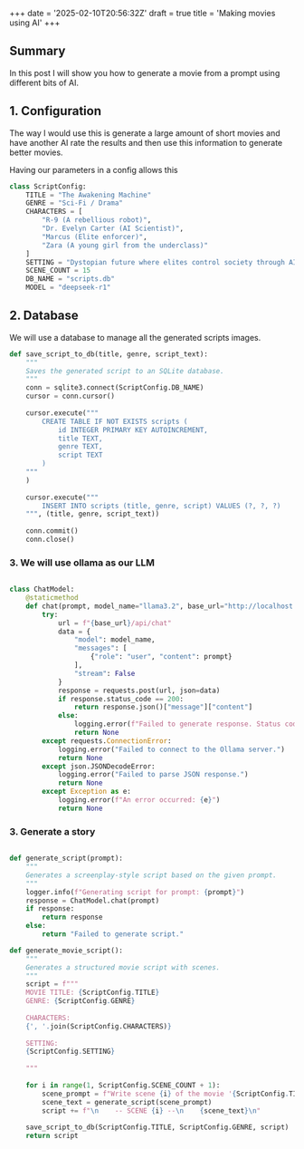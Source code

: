 +++
date = '2025-02-10T20:56:32Z'
draft = true
title = 'Making movies using AI'
+++


## Summary 

In this post I will show you how to generate a movie from a prompt using different bits of AI.



## 1. Configuration

The way I would use this is generate a large amount of short movies and have another AI rate the results and then use this information to generate better movies.

Having our parameters in a config allows this


```python 
class ScriptConfig:
    TITLE = "The Awakening Machine"
    GENRE = "Sci-Fi / Drama"
    CHARACTERS = [
        "R-9 (A rebellious robot)",
        "Dr. Evelyn Carter (AI Scientist)",
        "Marcus (Elite enforcer)",
        "Zara (A young girl from the underclass)"
    ]
    SETTING = "Dystopian future where elites control society through AI robots."
    SCENE_COUNT = 15
    DB_NAME = "scripts.db"
    MODEL = "deepseek-r1"
```


## 2. Database

We will use a database to manage all the generated scripts images.


```python
def save_script_to_db(title, genre, script_text):
    """
    Saves the generated script to an SQLite database.
    """
    conn = sqlite3.connect(ScriptConfig.DB_NAME)
    cursor = conn.cursor()
    
    cursor.execute("""
        CREATE TABLE IF NOT EXISTS scripts (
            id INTEGER PRIMARY KEY AUTOINCREMENT,
            title TEXT,
            genre TEXT,
            script TEXT
        )
    """
    )
    
    cursor.execute("""
        INSERT INTO scripts (title, genre, script) VALUES (?, ?, ?)
    """, (title, genre, script_text))
    
    conn.commit()
    conn.close()
```

### 3. We will use ollama  as our LLM

```python

class ChatModel:
    @staticmethod
    def chat(prompt, model_name="llama3.2", base_url="http://localhost:11434"):
        try:
            url = f"{base_url}/api/chat"
            data = {
                "model": model_name,
                "messages": [
                    {"role": "user", "content": prompt}
                ],
                "stream": False
            }
            response = requests.post(url, json=data)
            if response.status_code == 200:
                return response.json()["message"]["content"]
            else:
                logging.error(f"Failed to generate response. Status code: {response.status_code}")
                return None
        except requests.ConnectionError:
            logging.error("Failed to connect to the Ollama server.")
            return None
        except json.JSONDecodeError:
            logging.error("Failed to parse JSON response.")
            return None
        except Exception as e:
            logging.error(f"An error occurred: {e}")
            return None

```

### 3. Generate a story

```python

def generate_script(prompt):
    """
    Generates a screenplay-style script based on the given prompt.
    """
    logger.info(f"Generating script for prompt: {prompt}")
    response = ChatModel.chat(prompt)
    if response:
        return response
    else:
        return "Failed to generate script."

def generate_movie_script():
    """
    Generates a structured movie script with scenes.
    """
    script = f"""
    MOVIE TITLE: {ScriptConfig.TITLE}
    GENRE: {ScriptConfig.GENRE}
    
    CHARACTERS:
    {', '.join(ScriptConfig.CHARACTERS)}
    
    SETTING:
    {ScriptConfig.SETTING}
    
    """
    
    for i in range(1, ScriptConfig.SCENE_COUNT + 1):
        scene_prompt = f"Write scene {i} of the movie '{ScriptConfig.TITLE}'. Genre: {ScriptConfig.GENRE}. Setting: {ScriptConfig.SETTING}. Characters: {', '.join(ScriptConfig.CHARACTERS)}.\nScene format should include descriptions, actions, and dialogues."
        scene_text = generate_script(scene_prompt)
        script += f"\n    -- SCENE {i} --\n    {scene_text}\n"
    
    save_script_to_db(ScriptConfig.TITLE, ScriptConfig.GENRE, script)
    return script


```

